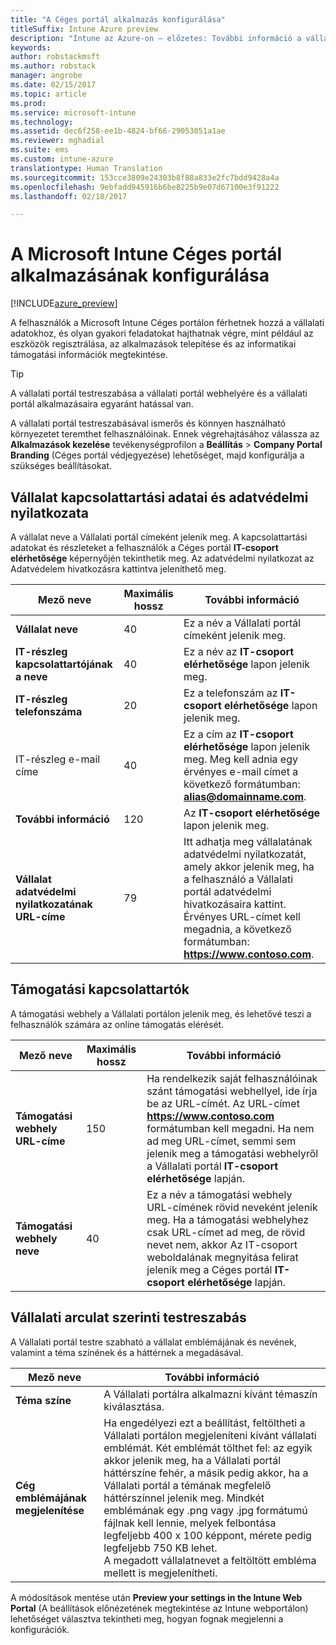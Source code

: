 ```yaml
---
title: "A Céges portál alkalmazás konfigurálása"
titleSuffix: Intune Azure preview
description: "Intune az Azure-on – előzetes: További információ a vállalatspecifikus védjegyezés az Intune Céges portál alkalmazásban való alkalmazásáról. "
keywords: 
author: robstackmsft
ms.author: robstack
manager: angrobe
ms.date: 02/15/2017
ms.topic: article
ms.prod: 
ms.service: microsoft-intune
ms.technology: 
ms.assetid: dec6f258-ee1b-4824-bf66-29053051a1ae
ms.reviewer: mghadial
ms.suite: ems
ms.custom: intune-azure
translationtype: Human Translation
ms.sourcegitcommit: 153cce3809e24303b8f88a833e2fc7bdd9428a4a
ms.openlocfilehash: 9ebfadd945916b6be8225b9e07d67100e3f91222
ms.lasthandoff: 02/18/2017

---
```


# <a name="how-to-configure-the-microsoft-intune-company-portal-app"></a>A Microsoft Intune Céges portál alkalmazásának konfigurálása

[!INCLUDE[azure_preview](../includes/azure_preview.md)]

A felhasználók a Microsoft Intune Céges portálon férhetnek hozzá a vállalati adatokhoz, és olyan gyakori feladatokat hajthatnak végre, mint például az eszközök regisztrálása, az alkalmazások telepítése és az informatikai támogatási információk megtekintése.

> [!Tip]
> A vállalati portál testreszabása a vállalati portál webhelyére és a vállalati portál alkalmazásaira egyaránt hatással van.

A vállalati portál testreszabásával ismerős és könnyen használható környezetet teremthet felhasználóinak. Ennek végrehajtásához válassza az **Alkalmazások kezelése** tevékenységprofilon a **Beállítás** > **Company Portal Branding** (Céges portál védjegyezése) lehetőséget, majd konfigurálja a szükséges beállításokat.

## <a name="company-contact-information-and-privacy-statement"></a>Vállalat kapcsolattartási adatai és adatvédelmi nyilatkozata
A vállalat neve a Vállalati portál címeként jelenik meg. A kapcsolattartási adatokat és részleteket a felhasználók a Céges portál **IT-csoport elérhetősége** képernyőjén tekinthetik meg. Az adatvédelmi nyilatkozat az Adatvédelem hivatkozásra kattintva jeleníthető meg.


|Mező neve|Maximális hossz|További információ|
|-|-|-|
|**Vállalat neve**|40|Ez a név a Vállalati portál címeként jelenik meg.|
|**IT-részleg kapcsolattartójának a neve**|40|Ez a név az **IT-csoport elérhetősége** lapon jelenik meg.|
|**IT-részleg telefonszáma**|20|Ez a telefonszám az **IT-csoport elérhetősége** lapon jelenik meg.|
|IT-részleg e-mail címe|40|Ez a cím az **IT-csoport elérhetősége** lapon jelenik meg. Meg kell adnia egy érvényes e-mail címet a következő formátumban: **alias@domainname.com**.|
|**További információ**|120|Az **IT-csoport elérhetősége** lapon jelenik meg.|
|**Vállalat adatvédelmi nyilatkozatának URL-címe**|79|Itt adhatja meg vállalatának adatvédelmi nyilatkozatát, amely akkor jelenik meg, ha a felhasználó a Vállalati portál adatvédelmi hivatkozásaira kattint. Érvényes URL-címet kell megadnia, a következő formátumban: **https://www.contoso.com**.|

## <a name="support-contacts"></a>Támogatási kapcsolattartók
A támogatási webhely a Vállalati portálon jelenik meg, és lehetővé teszi a felhasználók számára az online támogatás elérését.



|Mező neve|Maximális hossz|További információ|
|-|-|-|
|**Támogatási webhely URL-címe**|150|Ha rendelkezik saját felhasználóinak szánt támogatási webhellyel, ide írja be az URL-címét. Az URL-címet **https://www.contoso.com** formátumban kell megadni. Ha nem ad meg URL-címet, semmi sem jelenik meg a támogatási webhelyről a Vállalati portál **IT-csoport elérhetősége** lapján.|
|**Támogatási webhely neve**|40|Ez a név a támogatási webhely URL-címének rövid neveként jelenik meg. Ha a támogatási webhelyhez csak URL-címet ad meg, de rövid nevet nem, akkor Az IT-csoport weboldalának megnyitása felirat jelenik meg a Céges portál **IT-csoport elérhetősége** lapján.

## <a name="company-branding-customization"></a>Vállalati arculat szerinti testreszabás
A Vállalati portál testre szabható a vállalat emblémájának és nevének, valamint a téma színének és a háttérnek a megadásával.



|Mező neve|További információ|
|-|-|
|**Téma színe**|A Vállalati portálra alkalmazni kívánt témaszín kiválasztása.|
|**Cég emblémájának megjelenítése**|Ha engedélyezi ezt a beállítást, feltöltheti a Vállalati portálon megjeleníteni kívánt vállalati emblémát. Két emblémát tölthet fel: az egyik akkor jelenik meg, ha a Vállalati portál háttérszíne fehér, a másik pedig akkor, ha a Vállalati portál a témának megfelelő háttérszínnel jelenik meg. Mindkét emblémának egy .png vagy .jpg formátumú fájlnak kell lennie, melyek felbontása legfeljebb 400 x 100 képpont, mérete pedig legfeljebb 750 KB lehet.<br>A megadott vállalatnevet a feltöltött embléma mellett is megjelenítheti.|

A módosítások mentése után **Preview your settings in the Intune Web Portal** (A beállítások előnézetének megtekintése az Intune webportálon) lehetőséget választva tekintheti meg, hogyan fognak megjelenni a konfigurációk.

